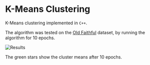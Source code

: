 # K-Means Clustering
K-Means clustering implemented in `C++`.

The algorithm was tested on the [Old Faithful](https://gist.github.com/curran/4b59d1046d9e66f2787780ad51a1cd87) dataset, by running the algorithm for 10 epochs.

![Results](https://user-images.githubusercontent.com/50104866/147732730-7b57fc9d-6a0d-4167-9edf-f90eee04e476.png)

The green stars show the cluster means after 10 epochs.
